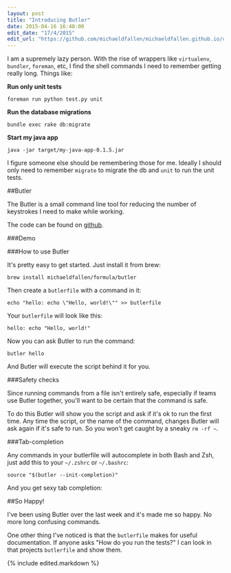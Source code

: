 ```yaml
---
layout: post
title: "Introducing Butler"
date: 2015-04-16 16:48:00
edit_date: "17/4/2015"
edit_url: "https://github.com/michaeldfallen/michaeldfallen.github.io/commits/master/_posts/2015-04-16-introducing-butler.markdown"
---
```


I am a supremely lazy person. With the rise of wrappers like `virtualenv`,
`bundler`, `foreman`, etc, I find the shell commands I need to remember getting
really long. Things like:

**Run only unit tests**

    foreman run python test.py unit

**Run the database migrations**

    bundle exec rake db:migrate

**Start my java app**

    java -jar target/my-java-app-0.1.5.jar

I figure someone else should be remembering those for me. Ideally I should only
need to remember `migrate` to migrate the db and `unit` to run the unit tests.

##Butler

The Butler is a small command line tool for reducing the number of keystrokes I
need to make while working.

The code can be found on [github](https://github.com/michaeldfallen/butler).

###Demo

<script type="text/javascript" src="https://asciinema.org/a/18916.js" id="asciicast-18916" async data-loop="true" data-autoplay="true"></script>

###How to use Butler

It's pretty easy to get started. Just install it from brew:

    brew install michaeldfallen/formula/butler

Then create a `butlerfile` with a command in it:

    echo "hello: echo \"Hello, world!\"" >> butlerfile

Your `butlerfile` will look like this:

    hello: echo "Hello, world!"

Now you can ask Butler to run the command:

    butler hello

And Butler will execute the script behind it for you.

###Safety checks

Since running commands from a file isn't entirely safe, especially if teams use
Butler together, you'll want to be certain that the command is safe.

To do this Butler will show you the script and ask if it's ok to run the first
time. Any time the script, or the name of the command, changes Butler will ask
again if it's safe to run. So you won't get caught by a sneaky `rm -rf ~`.

<script type="text/javascript" src="https://asciinema.org/a/18814.js" id="asciicast-18814" async data-loop="true" data-autoplay="true"></script>

###Tab-completion

Any commands in your butlerfile will autocomplete in both Bash and Zsh, just add
this to your `~/.zshrc` or `~/.bashrc`:

    source "$(butler --init-completion)"

And you get sexy tab completion:

<script type="text/javascript" src="https://asciinema.org/a/18813.js" id="asciicast-18813" async data-loop="true" data-autoplay="true"></script>

##So Happy!

I've been using Butler over the last week and it's made me so happy. No more
long confusing commands.

One other thing I've noticed is that the `butlerfile` makes for useful
documentation. If anyone asks "How do you run the tests?" I can look in that
projects `butlerfile` and show them.

{% include edited.markdown %}
